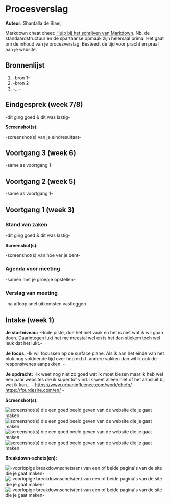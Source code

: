 # Procesverslag
**Auteur:** Shantalla de Blaeij

Markdown cheat cheet: [Hulp bij het schrijven van Markdown](https://github.com/adam-p/markdown-here/wiki/Markdown-Cheatsheet). Nb. de standaardstructuur en de spartaanse opmaak zijn helemaal prima. Het gaat om de inhoud van je procesverslag. Besteedt de tijd voor pracht en praal aan je website.



## Bronnenlijst
1. -bron 1-
2. -bron 2-
3. -...-



## Eindgesprek (week 7/8)

-dit ging goed & dit was lastig-

**Screenshot(s):**

-screenshot(s) van je eindresultaat-



## Voortgang 3 (week 6)

-same as voortgang 1-



## Voortgang 2 (week 5)

-same as voortgang 1-



## Voortgang 1 (week 3)

### Stand van zaken

-dit ging goed & dit was lastig-

**Screenshot(s):**

-screenshot(s) van hoe ver je bent-

### Agenda voor meeting

-samen met je groepje opstellen-

### Verslag van meeting

-na afloop snel uitkomsten vastleggen-



## Intake (week 1)

**Je startniveau:** -Rode piste, doe het niet vaak en het is niet wat ik wil gaan doen. Daarintegen lukt het me meestal wel en is het dan stiekem toch wel leuk dat het lukt.-

**Je focus:** -Ik wil focussen op de surface plane. Als ik aan het einde van het blok nog voldoende tijd over heb m.b.t. andere vakken dan wil ik ook de responsivenes aanpakken. -

**Je opdracht:** -Ik weet nog niet zo goed wat ik moet kiezen maar ik heb wel een paar websites die ik super tof vind. Ik weet alleen niet of het aansluit bij wat ik kan...
	- https://www.urbaninfluence.com/work/chefn/
	- https://fourdesire.com/en/ - 


**Screenshot(s):**

![screenshot(s) die een goed beeld geven van de website die je gaat maken](images/screenshot1.png)
![screenshot(s) die een goed beeld geven van de website die je gaat maken](images/Screenshot2.png)
![screenshot(s) die een goed beeld geven van de website die je gaat maken](images/Screenshot3.png)
![screenshot(s) die een goed beeld geven van de website die je gaat maken](images/Screenshot4.png)

**Breakdown-schets(en):**

![-voorlopige breakdownschets(en) van een of beide pagina's van de site die je gaat maken-](images/breakdownschetsen_Page_1.png)
![-voorlopige breakdownschets(en) van een of beide pagina's van de site die je gaat maken-](images/breakdownschetsen_Page_2.png)
![-voorlopige breakdownschets(en) van een of beide pagina's van de site die je gaat maken-](images/breakdownschetsen_Page_3.png)
